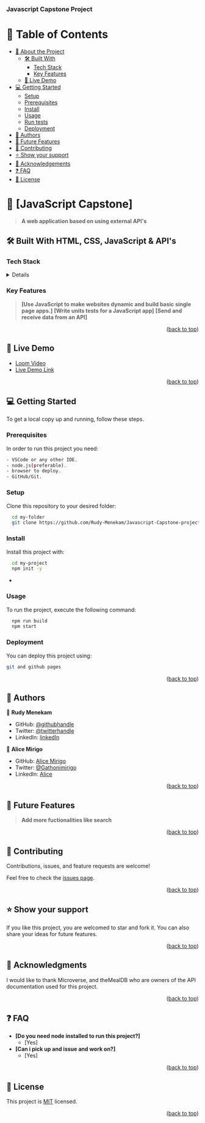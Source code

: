 <h3><b>Javascript Capstone Project</b></h3>
 
</div>

<!-- TABLE OF CONTENTS -->

# 📗 Table of Contents

- [📖 About the Project](#about-project)
  - [🛠 Built With](#built-with)
    - [Tech Stack](#tech-stack)
    - [Key Features](#key-features)
  - [🚀 Live Demo](#live-demo)
- [💻 Getting Started](#getting-started)
  - [Setup](#setup)
  - [Prerequisites](#prerequisites)
  - [Install](#install)
  - [Usage](#usage)
  - [Run tests](#run-tests)
  - [Deployment](#triangular_flag_on_post-deployment)
- [👥 Authors](#authors)
- [🔭 Future Features](#future-features)
- [🤝 Contributing](#contributing)
- [⭐️ Show your support](#support)
- [🙏 Acknowledgements](#acknowledgements)
- [❓ FAQ](#faq)
- [📝 License](#license)



# 📖 [JavaScript Capstone] <a name="capstone-project"></a>

> **A web application based on using external API's**

## 🛠 Built With <a name="built-with">HTML, CSS, JavaScript  & API's</a>

### Tech Stack <a name="tech-stack"></a>

<details>
  <ul>
    <li><a href="">linters</a></li>
    <li><a href="https://www.w3schools.com/html/">HTML</a></li>
    <li><a href="https://developer.mozilla.org/en-US/docs/Web/CSS">CSS</a></li>
    <li><a href="https://www.w3schools.com/js/default.asp">JS</a></li>
    <li><a href="https://github.com">GIT/Github</a></li>
    <li><a href="https://www.themealdb.com/api.php">API</a></li>
    <li><a href="https://www.notion.so/microverse/Involvement-API-869e60b5ad104603aa6db59e08150270">Involvement API</a></li>
  </ul>
</details>

### Key Features <a name="key-features"></a>

> **[Use JavaScript to make websites dynamic and build basic single page apps.]**
> **[Write units tests for a JavaScript app]**
> **[Send and receive data from an API]**
<p align="right">(<a href="#readme-top">back to top</a>)</p>



## 🚀 Live Demo <a name="live-demo"></a>

- [Loom Video](https://loom.com/share/e2f473991f3f4cc78aad4c24127a1ab5)
- [Live Demo Link]()

<p align="right">(<a href="#readme-top">back to top</a>)</p>



## 💻 Getting Started <a name="getting-started"></a>

To get a local copy up and running, follow these steps.

### Prerequisites

In order to run this project you need:

```sh
- VSCode or any other IDE.
- node.js(preferable).
- browser to deploy.
- GitHub/Git.
```


### Setup

Clone this repository to your desired folder:

```sh
  cd my-folder
  git clone https://github.com/Rudy-Menekam/Javascript-Capstone-project.git
```


### Install

Install this project with:


```sh
  cd my-project
  npm init -y
```
-

### Usage

To run the project, execute the following command:


```sh
  npm run build
  npm start
```

### Deployment

You can deploy this project using:

```sh
git and github pages
```


<p align="right">(<a href="#readme-top">back to top</a>)</p>



## 👥 Authors <a name="authors"></a>

👤 **Rudy Menekam**

- GitHub: [@githubhandle](https://github.com/Rudy-Menekam)
- Twitter: [@twitterhandle](https://twitter.com/MenekamR)
- LinkedIn: [linkedIn](https://www.linkedin.com/in/menekam-rudy/) 

👤 **Alice Mirigo**

- GitHub: [Alice Mirigo](https://github.com/alicemirigo92)
- Twitter: [@Gathonimirigo](https://twitter.com/GathoniMirigo)
- LinkedIn: [Alice](www.linkedin.com/in/alice-mirigo)


<p align="right">(<a href="#readme-top">back to top</a>)</p>



## 🔭 Future Features <a name="future-features"></a>

>  **Add more fuctionalities like search**

<p align="right">(<a href="#readme-top">back to top</a>)</p>



## 🤝 Contributing <a name="contributing"></a>

Contributions, issues, and feature requests are welcome!

Feel free to check the [issues page](https://github.com/Rudy-Menekam/Javascript-Capstone-project/issues).

<p align="right">(<a href="#readme-top">back to top</a>)</p>



## ⭐️ Show your support <a name="support"></a>

If you like this project, you are welcomed to star and fork it. You can also share your ideas for future features. 

<p align="right">(<a href="#readme-top">back to top</a>)</p>



## 🙏 Acknowledgments <a name="acknowledgements"></a>

I would like to thank Microverse, and theMealDB who are owners of the API documentation used for this project.

<p align="right">(<a href="#readme-top">back to top</a>)</p>



## ❓ FAQ <a name="faq"></a>

- **[Do you need node installed to run this project?]**
  - [Yes]
- **[Can i pick up and issue and work on?]**
  - [Yes]


<p align="right">(<a href="#readme-top">back to top</a>)</p>



## 📝 License <a name="license"></a>

This project is [MIT](./License.md) licensed.

<p align="right">(<a href="#readme-top">back to top</a>)</p>